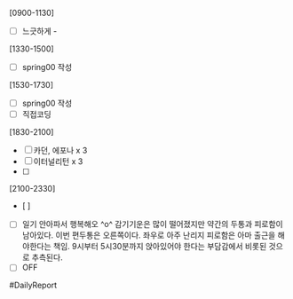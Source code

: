 [0900-1130]
- [ ] 느긋하게 - 

[1330-1500]
- [ ] spring00 작성

[1530-1730]
- [ ] spring00 작성 
- [ ] 직접코딩

[1830-2100]
- [ ] 카던, 에포나 x 3
- [ ] 이터널리턴 x 3 
- [ ] 

[2100-2330]
- [ ] 
- [ ] 일기
	안아파서 행복해오 ^o^ 
	감기기운은 많이 떨어졌지만 약간의 두통과 피로함이 남아있다. 
	이번 편두통은 오른쪽이다. 좌우로 아주 난리지 
	피로함은 아마 출근을 해야한다는 책임. 9시부터 5시30분까지 앉아있어야 한다는 
	부담감에서 비롯된 것으로 추측된다. 
- [ ] OFF

#DailyReport 
